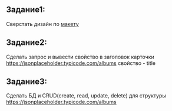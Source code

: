 ## Задание1: 
Сверстать дизайн по [макету](https://www.figma.com/file/UJhCZHmxT6URn0gm62rpHk/%D0%94%D0%B5%D0%BC%D0%BE%D0%BD%D1%81%D1%82%D1%80%D0%B0%D1%86%D0%B8%D0%BE%D0%BD%D0%BD%D1%8B%D0%B9-%D1%8D%D0%BA%D0%B7%D0%B0%D0%BC%D0%B5%D0%BD-%7C-%D0%9B%D0%93%D0%A2%D0%A3?type=design&node-id=0-1&t=Y27ZXdrtndr6T2JY-0)
## Задание2: 
Сделать запрос и вывести свойство в заголовок карточки
https://jsonplaceholder.typicode.com/albums
свойство - title
## Задание3: 
Сделать БД и CRUD(create, read, update, delete) для структуры
https://jsonplaceholder.typicode.com/albums
